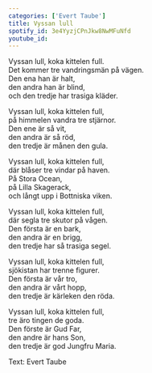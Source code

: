 ```yaml
---
categories: ['Evert Taube']
title: Vyssan lull
spotify_id: 3e4YyzjCPnJkw8NwMFuNfd
youtube_id:
---
```


Vyssan lull, koka kittelen full.  
Det kommer tre vandringsmän på vägen.  
Den ena han är halt,  
den andra han är blind,  
och den tredje har trasiga kläder.

Vyssan lull, koka kittelen full,  
på himmelen vandra tre stjärnor.  
Den ene är så vit,  
den andra är så röd,  
den tredje är månen den gula.

Vyssan lull, koka kittelen full,  
där blåser tre vindar på haven.  
På Stora Ocean,  
på Lilla Skagerack,  
och långt upp i Bottniska viken.

Vyssan lull, koka kittelen full,  
där segla tre skutor på vågen.  
Den första är en bark,  
den andra är en brigg,  
den tredje har så trasiga segel.

Vyssan lull, koka kittelen full,  
sjökistan har trenne figurer.  
Den första är vår tro,  
den andra är vårt hopp,  
den tredje är kärleken den röda.

Vyssan lull, koka kittelen full,  
tre äro tingen de goda.  
Den förste är Gud Far,  
den andre är hans Son,  
den tredje är god Jungfru Maria.


Text: Evert Taube
